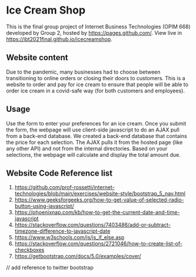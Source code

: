 # Ice Cream Shop
This is the final group project of Internet Business Technologies (OPIM 668) developed by Group 2, hosted by https://pages.github.com/.
View live in https://ibt2021final.github.io/icecreamshop.

## Website content
Due to the pandemic, many businesses had to choose between transitioning to online orders or closing their doors to customers.
This is a website to order and pay for ice cream to ensure that people will be able to order ice cream in a covid-safe way (for both customers and employees).

## Usage
Use the form to enter your preferences for an ice cream. Once you submit the form, the webpage will use client-side javascript to do an AJAX pull from a back-end database. We created a back-end database that contains the price for each selection. The AJAX pulls it from the hosted page (like any other API) and not from the internal directories.  Based on your selections, the webpage will calculate and display the total amount due.

## Website Code Reference list
1. https://github.com/prof-rossetti/internet-technologies/blob/main/exercises/website-style/bootstrap_5_nav.html
2. https://www.geeksforgeeks.org/how-to-get-value-of-selected-radio-button-using-javascript/
3. https://phoenixnap.com/kb/how-to-get-the-current-date-and-time-javascript
4. https://stackoverflow.com/questions/7403486/add-or-subtract-timezone-difference-to-javascript-date
5. https://www.w3schools.com/js/js_if_else.asp
6. https://stackoverflow.com/questions/2721046/how-to-create-list-of-checkboxes
7. https://getbootstrap.com/docs/5.0/examples/cover/

// add reference to twitter bootstrap
